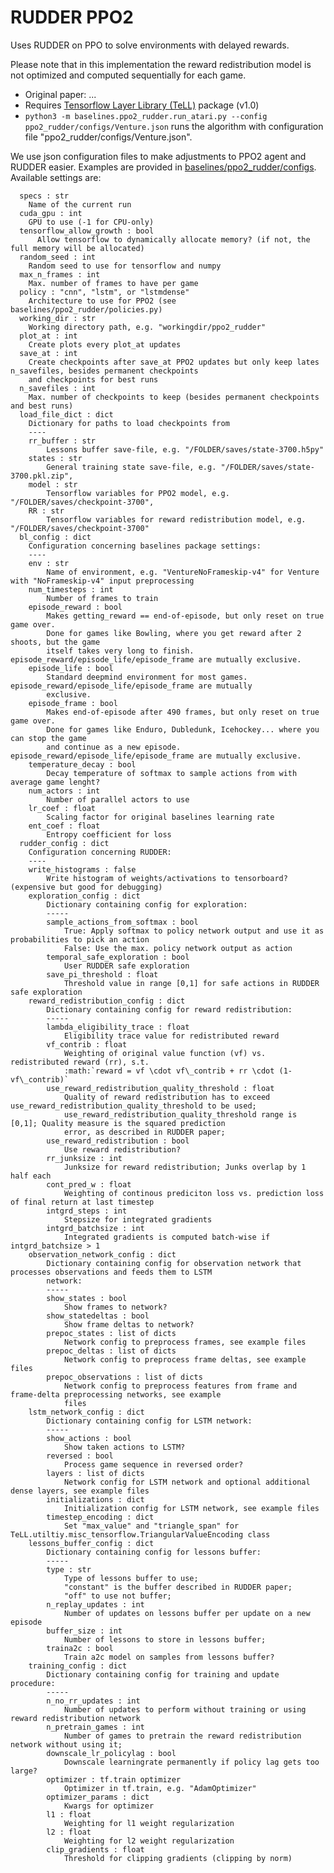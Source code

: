 # RUDDER PPO2

Uses RUDDER on PPO to solve environments with delayed rewards.

Please note that in this implementation the reward redistribution model is not optimized and computed sequentially for each game.

- Original paper: ...
- Requires [Tensorflow Layer Library (TeLL)](https://github.com/bioinf-jku/tensorflow-layer-library) package (v1.0)
- `python3 -m baselines.ppo2_rudder.run_atari.py --config ppo2_rudder/configs/Venture.json` runs the algorithm with configuration file "ppo2_rudder/configs/Venture.json".

We use json configuration files to make adjustments to PPO2 agent and RUDDER easier.
Examples are provided in [baselines/ppo2_rudder/configs](baselines/ppo2_rudder/configs). Available settings are:


      specs : str
        Name of the current run
      cuda_gpu : int
        GPU to use (-1 for CPU-only)
      tensorflow_allow_growth : bool
          Allow tensorflow to dynamically allocate memory? (if not, the full memory will be allocated)
      random_seed : int
        Random seed to use for tensorflow and numpy
      max_n_frames : int
        Max. number of frames to have per game
      policy : "cnn", "lstm", or "lstmdense"
        Architecture to use for PPO2 (see baselines/ppo2_rudder/policies.py)
      working_dir : str
        Working directory path, e.g. "workingdir/ppo2_rudder"
      plot_at : int
        Create plots every plot_at updates
      save_at : int
        Create checkpoints after save_at PPO2 updates but only keep lates n_savefiles, besides permanent checkpoints 
        and checkpoints for best runs
      n_savefiles : int
        Max. number of checkpoints to keep (besides permanent checkpoints and best runs)
      load_file_dict : dict
        Dictionary for paths to load checkpoints from
        ----
        rr_buffer : str
            Lessons buffer save-file, e.g. "/FOLDER/saves/state-3700.h5py"
        states : str
            General training state save-file, e.g. "/FOLDER/saves/state-3700.pkl.zip",
        model : str
            Tensorflow variables for PPO2 model, e.g. "/FOLDER/saves/checkpoint-3700",
        RR : str
            Tensorflow variables for reward redistribution model, e.g. "/FOLDER/saves/checkpoint-3700"
      bl_config : dict
        Configuration concerning baselines package settings:
        ----
        env : str
            Name of environment, e.g. "VentureNoFrameskip-v4" for Venture with "NoFrameskip-v4" input preprocessing
        num_timesteps : int
            Number of frames to train
        episode_reward : bool
            Makes getting_reward == end-of-episode, but only reset on true game over.
            Done for games like Bowling, where you get reward after 2 shoots, but the game
            itself takes very long to finish. episode_reward/episode_life/episode_frame are mutually exclusive.
        episode_life : bool
            Standard deepmind environment for most games. episode_reward/episode_life/episode_frame are mutually 
            exclusive.
        episode_frame : bool
            Makes end-of-episode after 490 frames, but only reset on true game over.
            Done for games like Enduro, Dubledunk, Icehockey... where you can stop the game
            and continue as a new episode. episode_reward/episode_life/episode_frame are mutually exclusive.
        temperature_decay : bool
            Decay temperature of softmax to sample actions from with average game lenght?
        num_actors : int
            Number of parallel actors to use
        lr_coef : float
            Scaling factor for original baselines learning rate
        ent_coef : float
            Entropy coefficient for loss
      rudder_config : dict
        Configuration concerning RUDDER:
        ----
        write_histograms : false
            Write histogram of weights/activations to tensorboard? (expensive but good for debugging)
        exploration_config : dict
            Dictionary containing config for exploration:
            -----
            sample_actions_from_softmax : bool
                True: Apply softmax to policy network output and use it as probabilities to pick an action
                False: Use the max. policy network output as action
            temporal_safe_exploration : bool
                User RUDDER safe exploration
            save_pi_threshold : float
                Threshold value in range [0,1] for safe actions in RUDDER safe exploration
        reward_redistribution_config : dict
            Dictionary containing config for reward redistribution:
            -----
            lambda_eligibility_trace : float
                Eligibility trace value for redistributed reward
            vf_contrib : float
                Weighting of original value function (vf) vs. redistributed reward (rr), s.t.
                :math:`reward = vf \cdot vf\_contrib + rr \cdot (1-vf\_contrib)`
            use_reward_redistribution_quality_threshold : float
                Quality of reward redistribution has to exceed use_reward_redistribution_quality_threshold to be used;
                use_reward_redistribution_quality_threshold range is [0,1]; Quality measure is the squared prediction
                error, as described in RUDDER paper;
            use_reward_redistribution : bool
                Use reward redistribution?
            rr_junksize : int
                Junksize for reward redistribution; Junks overlap by 1 half each
            cont_pred_w : float
                Weighting of continous prediciton loss vs. prediction loss of final return at last timestep
            intgrd_steps : int
                Stepsize for integrated gradients
            intgrd_batchsize : int
                Integrated gradients is computed batch-wise if intgrd_batchsize > 1
        observation_network_config : dict
            Dictionary containing config for observation network that processes observations and feeds them to LSTM
            network:
            -----
            show_states : bool
                Show frames to network?
            show_statedeltas : bool
                Show frame deltas to network?
            prepoc_states : list of dicts
                Network config to preprocess frames, see example files
            prepoc_deltas : list of dicts
                Network config to preprocess frame deltas, see example files
            prepoc_observations : list of dicts
                Network config to preprocess features from frame and frame-delta preprocessing networks, see example 
                files
        lstm_network_config : dict
            Dictionary containing config for LSTM network:
            -----
            show_actions : bool
                Show taken actions to LSTM?
            reversed : bool
                Process game sequence in reversed order?
            layers : list of dicts
                Network config for LSTM network and optional additional dense layers, see example files
            initializations : dict
                Initialization config for LSTM network, see example files
            timestep_encoding : dict
                Set "max_value" and "triangle_span" for TeLL.utiltiy.misc_tensorflow.TriangularValueEncoding class
        lessons_buffer_config : dict
            Dictionary containing config for lessons buffer:
            -----
            type : str
                Type of lessons buffer to use;
                "constant" is the buffer described in RUDDER paper;
                "off" to use not buffer;
            n_replay_updates : int
                Number of updates on lessons buffer per update on a new episode
            buffer_size : int
                Number of lessons to store in lessons buffer;
            traina2c : bool
                Train a2c model on samples from lessons buffer?
        training_config : dict
            Dictionary containing config for training and update procedure:
            -----
            n_no_rr_updates : int
                Number of updates to perform without training or using reward redistribution network
            n_pretrain_games : int
                Number of games to pretrain the reward redistribution network without using it;
            downscale_lr_policylag : bool
                Downscale learningrate permanently if policy lag gets too large?
            optimizer : tf.train optimizer
                Optimizer in tf.train, e.g. "AdamOptimizer"
            optimizer_params : dict
                Kwargs for optimizer
            l1 : float
                Weighting for l1 weight regularization
            l2 : float
                Weighting for l2 weight regularization
            clip_gradients : float
                Threshold for clipping gradients (clipping by norm)
                

